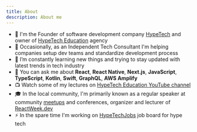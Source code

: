 ```yaml
---
title: About
description: About me
---
```


-   💼 I'm the Founder of software development company [HypeTech](https://hypetech.io/) and owner of [HypeTech Education](https://hypetech.io/) agency
-   :house_with_garden: Occasionally, as an Independent Tech Consultant I'm helping companies setup dev teams and standardize development process
-   🌱 I’m constantly learning new things and trying to stay updated with latest trends in tech industry
-   💬 You can ask me about **React**, **React Native**, **Next.js**, **JavaScript**, **TypeScript**, **Kotlin**, **Swift**, **GraphQL**, **AWS Amplify**
-   📺 Watch some of my lectures on [HypeTech Education YouTube channel](https://www.youtube.com/c/HypeTechEducation)
-   🎓 In the local community, I'm primarily known as a regular speaker at community [meetups](https://www.meetup.com/hype-tech) and conferences, organizer and lecturer of [ReactWeek.dev](https://reactweek.dev)
-   ⚡ In the spare time I'm working on [HypeTechJobs](https://hypetechjobs.com) job board for hype tech
